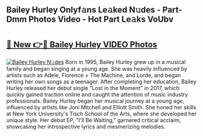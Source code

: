 ## Bailey Hurley Onlyf𝚊ns Le𝚊ked N𝚞des - Part-Dmm Photos Video - Hot Part Le𝚊ks VoUbv

# <h2><a href="http://ab4196.deff.icu/?id=Bailey+Hurley">🔗 New 👉🔴 Bailey Hurley VIDEO Photos</a></h2>

[![Bailey Hurley N𝚞des](https://i.imgur.com/rIISA9y.gif)](http://ab4196.deff.icu/?id=Bailey+Hurley)
Born in 1995, Bailey Hurley grew up in a musical family and began singing at a young age. She was heavily influenced by artists such as Adele, Florence + The Machine, and Lorde, and began writing her own songs as a teenager. After completing her education, Bailey Hurley released her debut single "Lost in the Moment" in 2017, which quickly gained traction online and caught the attention of music industry professionals. Bailey Hurley began her musical journey at a young age, influenced by artists like Joni Mitchell and Elliott Smith. She honed her skills at New York University's Tisch School of the Arts, where she developed her unique style. Her debut EP, "I'll Be Waiting," garnered critical acclaim, showcasing her introspective lyrics and mesmerizing melodies.
